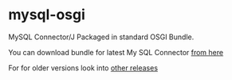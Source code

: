# mysql-osgi
MySQL Connector/J Packaged in standard OSGI Bundle.

You can download bundle for latest My SQL Connector [from here](https://github.com/simon-kuzin/mysql-osgi/releases/latest/)

For for older versions look into [other releases](https://github.com/simon-kuzin/mysql-osgi/releases)
